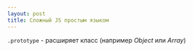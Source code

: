 ```yaml
---
layout: post
title: Сложный JS простым языком
---
```


`.prototype` - расширяет класс (например _Object_ или _Array_)  


